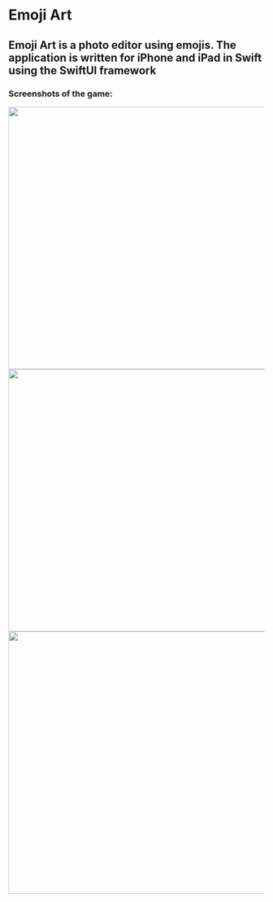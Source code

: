 <h1>
  Emoji Art 
</h1>
<h2>Emoji Art is a photo editor using emojis. The application is written for iPhone and iPad in Swift using the SwiftUI framework</h2>
<h3>Screenshots of the game:</h3>
<p align="center"><img src="https://github.com/user-attachments/assets/b01ffe08-2f78-4d93-ae2e-cbba05f11e07" alt="" width="688" height="516"/> 
<img src="https://github.com/user-attachments/assets/b7242a22-54aa-41ef-bab4-baab3b3be039" alt="" width="688" height="516" />
<img src="https://github.com/user-attachments/assets/5869e804-3da6-456f-948f-e2c6fe5c36c0" alt="" width="688" height="516" /></p>
